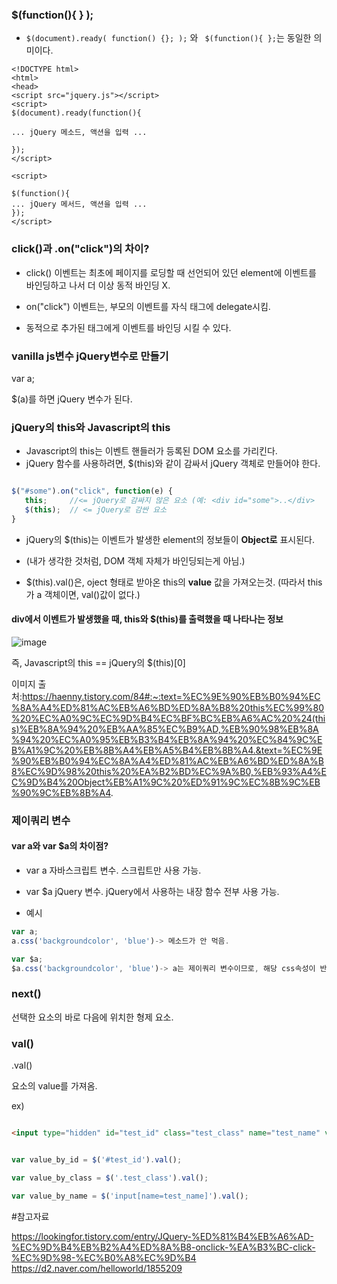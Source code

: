 

###  $(function(){ } );

- ```$(document).ready( function() {}; );``` 와 ``` $(function(){ };```는 동일한 의미이다.

```
<!DOCTYPE html>
<html>
<head>
<script src="jquery.js"></script>
<script>
$(document).ready(function(){

... jQuery 메소드, 액션을 입력 ...

});
</script>
```

```
<script>

$(function(){
... jQuery 메서드, 액션을 입력 ...
});
</script>
```

### click()과 .on("click")의 차이?

- click() 이벤트는 최초에 페이지를 로딩할 때 선언되어 있던 element에 이벤트를 바인딩하고 나서 더 이상 동적 바인딩 X. 
 
- on("click") 이벤트는, 부모의 이벤트를 자식 태그에 delegate시킴. 
 
- 동적으로 추가된 태그에게 이벤트를 바인딩 시킬 수 있다. 




### vanilla js변수 jQuery변수로 만들기
var a;

$(a)를 하면 jQuery 변수가 된다.



### jQuery의 this와 Javascript의 this

- Javascript의 this는 이벤트 핸들러가 등록된 DOM 요소를 가리킨다. 
- jQuery 함수를 사용하려면, $(this)와 같이 감싸서 jQuery 객체로 만들어야 한다.

```javascript 

$("#some").on("click", function(e) {
   this;     //<= jQuery로 감싸지 않은 요소 (예: <div id="some">..</div>
   $(this);  // <= jQuery로 감싼 요소 
}

```

- jQuery의 $(this)는 이벤트가 발생한 element의 정보들이 **Object로** 표시된다. 
- (내가 생각한 것처럼, DOM 객체 자체가 바인딩되는게 아님.)

- $(this).val()은, oject 형태로 받아온 this의 **value** 값을 가져오는것. 
(따라서 this가 a 객체이면, val()값이 없다.)


#### div에서 이벤트가 발생했을 때, this와 $(this)를 출력했을 때 나타나는 정보
![image](https://user-images.githubusercontent.com/15938354/117978001-59d67980-b36c-11eb-83b6-8271551f6e91.png)

즉, Javascript의 this == jQuery의 $(this)[0]

이미지 출처:https://haenny.tistory.com/84#:~:text=%EC%9E%90%EB%B0%94%EC%8A%A4%ED%81%AC%EB%A6%BD%ED%8A%B8%20this%EC%99%80%20%EC%A0%9C%EC%9D%B4%EC%BF%BC%EB%A6%AC%20%24(this)%EB%8A%94%20%EB%AA%85%EC%B9%AD,%EB%90%98%EB%8A%94%20%EC%A0%95%EB%B3%B4%EB%8A%94%20%EC%84%9C%EB%A1%9C%20%EB%8B%A4%EB%A5%B4%EB%8B%A4.&text=%EC%9E%90%EB%B0%94%EC%8A%A4%ED%81%AC%EB%A6%BD%ED%8A%B8%EC%9D%98%20this%20%EA%B2%BD%EC%9A%B0,%EB%93%A4%EC%9D%B4%20Object%EB%A1%9C%20%ED%91%9C%EC%8B%9C%EB%90%9C%EB%8B%A4.



### 제이쿼리 변수

#### var a와 var $a의 차이점?
- var a
 자바스크립트 변수. 스크립트만 사용 가능.

- var $a
  jQuery 변수. jQuery에서 사용하는 내장 함수 전부 사용 가능. 


- 예시
```javascript
var a;
a.css('backgroundcolor', 'blue')-> 메소드가 안 먹음.

var $a;
$a.css('backgroundcolor', 'blue')-> a는 제이쿼리 변수이므로, 해당 css속성이 반영.
```
### next()
선택한 요소의 바로 다음에 위치한 형제 요소.


### val()
.val()

요소의 value를 가져옴.

ex)

```html

<input type="hidden" id="test_id" class="test_class" name="test_name" value="test">

```

```javascript 

var value_by_id = $('#test_id').val();

var value_by_class = $('.test_class').val();

var value_by_name = $('input[name=test_name]').val();

```


#참고자료

https://lookingfor.tistory.com/entry/JQuery-%ED%81%B4%EB%A6%AD-%EC%9D%B4%EB%B2%A4%ED%8A%B8-onclick-%EA%B3%BC-click-%EC%9D%98-%EC%B0%A8%EC%9D%B4
https://d2.naver.com/helloworld/1855209
